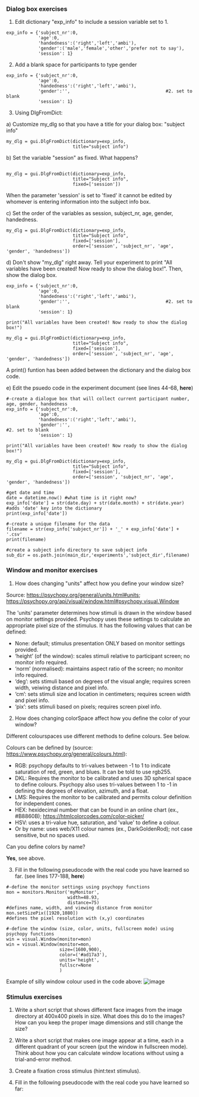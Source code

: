 
### Dialog box exercises

1. Edit dictionary "exp_info" to include a session variable set to 1.
```
exp_info = {'subject_nr':0, 
            'age':0, 
            'handedness':('right','left','ambi'), 
            'gender':('male','female','other','prefer not to say'),
            'session': 1}
```
2. Add a blank space for participants to type gender
```
exp_info = {'subject_nr':0, 
            'age':0, 
            'handedness':('right','left','ambi'), 
            'gender':'',                                    #2. set to blank
            'session': 1}
```
3. Using DlgFromDict:

a) Customize my_dlg so that you have a title for your dialog box: "subject info"
```
my_dlg = gui.DlgFromDict(dictionary=exp_info,
                         title="subject info")
```
b) Set the variable "session" as fixed. What happens?
```

my_dlg = gui.DlgFromDict(dictionary=exp_info, 
                         title="Subject info",
                         fixed=['session'])
```
When the parameter 'session' is set to 'fixed' it cannot be edited by whomever is entering information into the subject info box.

c) Set the order of the variables as session, subject_nr, age, gender, handedness.
```
my_dlg = gui.DlgFromDict(dictionary=exp_info, 
                         title="Subject info",
                         fixed=['session'],
                         order=['session', 'subject_nr', 'age', 'gender', 'handedness'])
```
d) Don't show "my_dlg" right away. Tell your experiment to print "All variables have been created! Now ready to show the dialog box!". Then, show the dialog box.
```
exp_info = {'subject_nr':0, 
            'age':0, 
            'handedness':('right','left','ambi'), 
            'gender':'',                                    #2. set to blank
            'session': 1}

print("All variables have been created! Now ready to show the dialog box!")

my_dlg = gui.DlgFromDict(dictionary=exp_info, 
                         title="Subject info",
                         fixed=['session'],
                         order=['session', 'subject_nr', 'age', 'gender', 'handedness'])
```
A print() funtion has been added between the dictionary and the dialog box code.

e) Edit the psuedo code in the experiment document (see lines 44-68, **here**)
```
#-create a dialogue box that will collect current participant number, age, gender, handedness
exp_info = {'subject_nr':0, 
            'age':0, 
            'handedness':('right','left','ambi'), 
            'gender':'',                                                        #2. set to blank
            'session': 1}

print("All variables have been created! Now ready to show the dialog box!")

my_dlg = gui.DlgFromDict(dictionary=exp_info, 
                         title="Subject info",
                         fixed=['session'],
                         order=['session', 'subject_nr', 'age', 'gender', 'handedness'])

#get date and time
date = datetime.now() #what time is it right now?
exp_info['date'] = str(date.day) + str(date.month) + str(date.year)             #adds 'date' key into the dictionary
print(exp_info['date'])

#-create a unique filename for the data
filename = str(exp_info['subject_nr']) + '_' + exp_info['date'] + '.csv'
print(filename)

#create a subject info directory to save subject info
sub_dir = os.path.join(main_dir,'experiments','subject_dir',filename) 
```

### Window and monitor exercises
1. How does changing "units" affect how you define your window size?

Source: https://psychopy.org/general/units.html#units; https://psychopy.org/api/visual/window.html#psychopy.visual.Window

The 'units' parameter determines how stimuli is drawn in the window based on monitor settings provided. Psychopy uses these settings to calculate an appropriate pixel size of the stimulus. It has the following values that can be defined:
* None: default; stimulus presentation ONLY based on monitor settings provided.
* ‘height’ (of the window): scales stimuli relative to participant screen; no monitor info required.
* ‘norm’ (normalised): maintains aspect ratio of the screen; no monitor info required. 
* ‘deg’: sets stimuli based on degrees of the visual angle;  requires screen width, veiwing distance and pixel info.
* ‘cm’: sets stimuli size and location in centimeters; requires screen width and pixel info.
* ‘pix’: sets stimuli based on pixels; requires screen pixel info.

2. How does changing colorSpace affect how you define the color of your window? 

Different colourspaces use different methods to define colours. See below.

Colours can be defined by (source: https://www.psychopy.org/general/colours.html):
* RGB: psychopy defaults to tri-values between -1 to 1 to indicate saturation of red, green, and blues. It can be told to use rgb255.
* DKL: Requires the monitor to be calibrated and uses 3D spherical space to define colours. Psychopy also uses tri-values between 1 to -1 in defining the degrees of elevation, azimuth, and a float.
* LMS: Requires the monitor to be calibrated and permits colour definition for independent cones.
* HEX: hexidecimal number that can be found in an online chart (ex., #B8860B); https://htmlcolorcodes.com/color-picker/
* HSV: uses a tri-value hue, saturation, and 'value' to define a colour.
* Or by name: uses web/X11 colour names (ex., DarkGoldenRod); not case sensitive, but no spaces used.           

Can you define colors by name? 

**Yes**, see above.

3. Fill in the following pseudocode with the real code you have learned so far. (see lines 177-188, **here**)
```
#-define the monitor settings using psychopy functions
mon = monitors.Monitor('myMonitor', 
                       width=48.93, 
                       distance=75)                                             #defines name, width, and viewing distance from monitor
mon.setSizePix([1920,1080])                                                     #defines the pixel resolution with (x,y) coordinates

#-define the window (size, color, units, fullscreen mode) using psychopy functions
win = visual.Window(monitor=mon)
win = visual.Window(monitor=mon, 
                    size=(1600,900),
                    color=('#ad17a3'),
                    units='height',
                    fullscr=None
                    )
```
Example of silly window colour used in the code above:
![image](https://user-images.githubusercontent.com/113373038/201568503-75515738-7447-4453-ab4e-09c9c7484523.png)

### Stimulus exercises
1. Write a short script that shows different face images from the image directory at 400x400 pixels in size. What does this do to the images? How can you keep the proper image dimensions and still change the size?

2. Write a short script that makes one image appear at a time, each in a different quadrant of your screen (put the window in fullscreen mode). Think about how you can calculate window locations without using a trial-and-error method.

3. Create a fixation cross stimulus (hint:text stimulus).

4. Fill in the following pseudocode with the real code you have learned so far:

